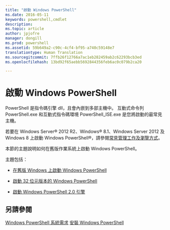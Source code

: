 ```yaml
---
title: "啟動 Windows PowerShell"
ms.date: 2016-05-11
keywords: powershell,cmdlet
description: 
ms.topic: article
author: jpjofre
manager: dongill
ms.prod: powershell
ms.assetid: 59b649a2-c90c-4cf4-bf95-a740c59148e7
translationtype: Human Translation
ms.sourcegitcommit: 7ffb26f12766a7ac1eb282459ab2c62293bcb3ed
ms.openlocfilehash: 13bd92f65aebb5692844356feb6ac0c079b2ca20

---
```


# 啟動 Windows PowerShell
PowerShell 是指令碼引擎 dll，且會內嵌到多部主機中。  互動式命令列 PowerShell.exe 和互動式指令碼環境 PowerShell_ISE.exe 是您將啟動的最常見主機。  

若要在 Windows Server® 2012 R2、Windows® 8.1、Windows Server 2012 及 Windows 8 上啟動 Windows PowerShell®，請參閱[常見管理工作及瀏覽方式](http://technet.microsoft.com/library/hh831491.aspx)。

本節的主題說明如何在舊版作業系統上啟動 Windows PowerShell。

主題包括：

-   [在舊版 Windows 上啟動 Windows PowerShell](Starting-Windows-PowerShell-on-Earlier-Versions-of-Windows.md)

-   [啟動 32 位元版本的 Windows PowerShell](Starting-the-32-Bit-Version-of-Windows-PowerShell.md)

-   [啟動 Windows PowerShell 2.0 引擎](Starting-the-Windows-PowerShell-2.0-Engine.md)

## 另請參閱
[Windows PowerShell 系統需求](Windows-PowerShell-System-Requirements.md)
[安裝 Windows PowerShell](Installing-Windows-PowerShell.md)




<!--HONumber=Oct16_HO1-->


